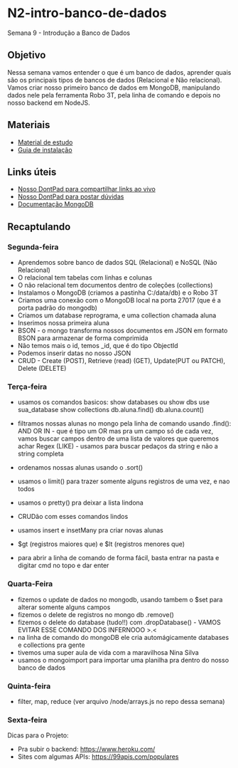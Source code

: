 # N2-intro-banco-de-dados
Semana 9 - Introdução a Banco de Dados

## Objetivo
Nessa semana vamos entender o que é um banco de dados, aprender quais são os principais tipos de bancos de dados (Relacional e Não relacional). Vamos criar nosso primeiro banco de dados em MongoDB, manipulando dados nele pela ferramenta Robo 3T, pela linha de comando e depois no nosso backend em NodeJS.

## Materiais
- [Material de estudo](https://docs.google.com/document/d/17UNEPcgju71FXDFrr-RKt7ZdTRvTLwc_FGpaQVDL6wM/edit?usp=sharing)
- [Guia de instalação](https://docs.google.com/document/d/1N7W0TJ9_PiGCJD6zpT2Bz6H8MZNQq4pTqV8PGpa6xpU/edit?usp=sharing)


## Links úteis
- [Nosso DontPad para compartilhar links ao vivo](http://dontpad.com/lovemongodb)
- [Nosso DontPad para postar dúvidas](http://dontpad.com/socorromongodb)
- [Documentação MongoDB](https://docs.mongodb.com/manual/crud/)


## Recaptulando
### Segunda-feira
- Aprendemos sobre banco de dados SQL (Relacional) e NoSQL (Não Relacional)
- O relacional tem tabelas com linhas e colunas
- O não relacional tem documentos dentro de coleções (collections)
- Instalamos o MongoDB (criamos a pastinha C:/data/db) e o Robo 3T
- Criamos uma conexão com o MongoDB local na porta 27017 (que é a porta padrão do mongodb)
- Criamos um database reprograma, e uma collection chamada aluna
- Inserimos nossa primeira aluna 
- BSON - o mongo transforma nossos documentos em JSON em formato BSON para armazenar de forma comprimida
- Não temos mais o id, temos _id, que é do tipo ObjectId
- Podemos inserir datas no nosso JSON
- CRUD - Create (POST), Retrieve (read) (GET), Update(PUT ou PATCH), Delete (DELETE)

### Terça-feira

- usamos os comandos basicos:
show databases ou show dbs
use sua_database
show collections
db.aluna.find()
db.aluna.count()

- filtramos nossas alunas no mongo pela linha de comando usando .find():
AND
OR
IN - que é tipo um OR mas pra um campo só de cada vez, vamos buscar campos dentro de uma lista de valores que queremos achar
Regex (LIKE) - usamos para buscar pedaços da string e não a string completa

- ordenamos nossas alunas usando o .sort() 
- usamos o limit() para trazer somente alguns registros de uma vez, e nao todos
- usamos o pretty() pra deixar a lista lindona
- CRUDão com esses comandos lindos
- usamos insert e insetMany pra criar novas alunas
- $gt (registros maiores que) e $lt (registros menores que)

- para abrir a linha de comando de forma fácil, basta entrar na pasta e digitar cmd no topo e dar enter


### Quarta-Feira

- fizemos o update de dados no mongodb, usando tambem o $set para alterar somente alguns campos
- fizemos o delete de registros no mongo db .remove()
- fizemos o delete do database (tudo!!) com .dropDatabase() - VAMOS EVITAR ESSE COMANDO DOS INFERNOOO >.<
- na linha de comando do mongoDB ele cria automágicamente databases e collections pra gente
- tivemos uma super aula de vida com a maravilhosa Nina Silva
- usamos o mongoimport para importar uma planilha pra dentro do nosso banco de dados

### Quinta-feira
- filter, map, reduce (ver arquivo /node/arrays.js no repo dessa semana)

### Sexta-feira 

Dicas para o Projeto:
- Pra subir o backend: https://www.heroku.com/
- Sites com algumas APIs: https://99apis.com/populares
